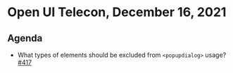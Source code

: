 # Open UI Telecon, December 16, 2021

## Agenda
  - What types of elements should be excluded from `<popupdialog>` usage? [#417](https://github.com/openui/open-ui/issues/417)
